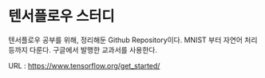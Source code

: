 # 텐서플로우 스터디

 텐서플로우 공부를 위해, 정리해둔 Github Repository이다. MNIST 부터 자연어 처리 등까지 다룬다.
구글에서 발행한 교과서를 사용한다.

URL : https://www.tensorflow.org/get_started/
